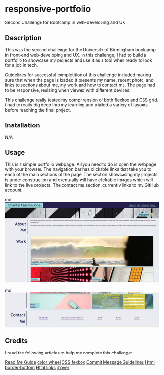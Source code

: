 # responsive-portfolio
Second Challenge for Bootcamp in web-developing and UX


## Description

This was the second challenge for the University of Birmingham bootcamp in front-end web-developing and UX. In this challenge, I had to build a portfolio to showcase my projects and use it as a tool when ready to look for a job in tech.  

Guidelines for successful completition of this challenge included making sure that when the page is loaded it presents my name, recent photo, and links to sections about me, my work and how to contact me. The page had to be responsive, resizing when viewed with different devices. 

This challenge really tested my comphrension of both flexbox and CSS grid. I had to really dig deep into my learning and trialled a variety of layouts before reaching the final project. 


## Installation

N/A

## Usage

This is a simple portfolio webpage. All you need to do is open the webpage with your browser. The navigation bar has clickable links that take you to each of the main sections of the page.
The section showcasing my projects is under construction and eventually will have clickable images which will link to the live projects. The contact me section, currently links to my GitHub account.  


md
    ![Screenshot 1](./assets/images/screenshot1.png)

 md   
    ![Screenshot 2](./assets/images/screenshot2.png)
    



    
## Credits

I read the following articles to help me complete this challenge: 

[Read Me Guide](https://coding-boot-camp.github.io/full-stack/github/professional-readme-guide)
[color wheel](https://color.adobe.com/create/color-wheel)
[CSS fexbox](https://css-tricks.com/snippets/css/a-guide-to-flexbox/)
[Commit Message Guidelines](https://www.freecodecamp.org/news/writing-good-commit-messages-a-practical-guide/)
[Html border-bottom](https://www.w3schools.com/cssref/pr_border-bottom.php)
[Html links](https://www.w3schools.com/html/html_links.asp)
[:hover](https://www.w3schools.com/html/html_links.asp)

